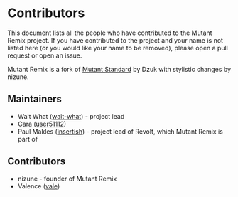 # Contributors

This document lists all the people who have contributed to the Mutant Remix project. If you have contributed to the project and your name is not listed here (or you would like your name to be removed), please open a pull request or open an issue.

Mutant Remix is a fork of [Mutant Standard](https://mutant.tech/) by Dzuk with stylistic changes by nizune.

## Maintainers
- Wait What ([wait-what](https://github.com/wait-what)) - project lead
- Cara ([user51112](https://github.com/user51112))
- Paul Makles ([insertish](https://github.com/insertish)) - project lead of Revolt, which Mutant Remix is part of

## Contributors
- nizune - founder of Mutant Remix
- Valence ([vale](https://github.com/DeclanChidlow))

